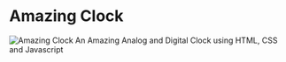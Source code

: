 # Amazing Clock
![Amazing Clock](https://i.imgur.com/wykNMJR.png)
An Amazing Analog and Digital Clock using HTML, CSS and Javascript
